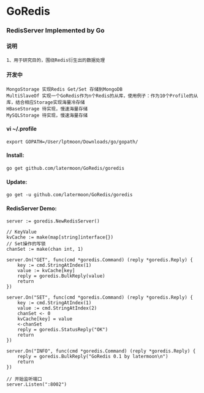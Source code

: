 GoRedis
=======

### RedisServer Implemented by Go
#### 说明
	1、用于研究目的，围绕Redis衍生出的数据处理

#### 开发中
	MongoStorage 实现Redis Get/Set 存储到MongoDB
	MultiSlaveOf 实现一个GoRedis作为n个Redis的从库，使用例子：作为10个Profile的从库，结合相应Storage实现海量冷存储
	HBaseStorage 待实现，慢速海量存储
	MySQLStorage 待实现，慢速海量存储

#### vi ~/.profile 

	export GOPATH=/User/lptmoon/Downloads/go/gopath/

#### Install:

	go get github.com/latermoon/GoRedis/goredis

#### Update:

	go get -u github.com/latermoon/GoRedis/goredis

#### RedisServer Demo:

	server := goredis.NewRedisServer()

	// KeyValue
	kvCache := make(map[string]interface{})
	// Set操作的写锁
	chanSet := make(chan int, 1)

	server.On("GET", func(cmd *goredis.Command) (reply *goredis.Reply) {
		key := cmd.StringAtIndex(1)
		value := kvCache[key]
		reply = goredis.BulkReply(value)
		return
	})

	server.On("SET", func(cmd *goredis.Command) (reply *goredis.Reply) {
		key := cmd.StringAtIndex(1)
		value := cmd.StringAtIndex(2)
		chanSet <- 0
		kvCache[key] = value
		<-chanSet
		reply = goredis.StatusReply("OK")
		return
	})

	server.On("INFO", func(cmd *goredis.Command) (reply *goredis.Reply) {
		reply = goredis.BulkReply("GoRedis 0.1 by latermoon\n")
		return
	})

	// 开始监听端口
	server.Listen(":8002")
